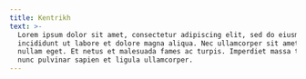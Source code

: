 ```yaml
---
title: Kentrikh
text: >-
  Lorem ipsum dolor sit amet, consectetur adipiscing elit, sed do eiusmod tempor
  incididunt ut labore et dolore magna aliqua. Nec ullamcorper sit amet risus
  nullam eget. Et netus et malesuada fames ac turpis. Imperdiet massa tincidunt
  nunc pulvinar sapien et ligula ullamcorper.
---
```


